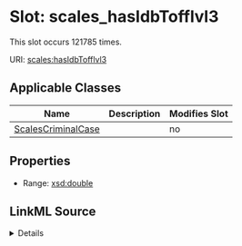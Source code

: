 

# Slot: scales_hasIdbTofflvl3




This slot occurs 121785 times.


URI: [scales:hasIdbTofflvl3](http://schemas.scales-okn.org/rdf/scales#hasIdbTofflvl3)



<!-- no inheritance hierarchy -->





## Applicable Classes

| Name | Description | Modifies Slot |
| --- | --- | --- |
| [ScalesCriminalCase](../classes/ScalesCriminalCase.md) |  |  no  |







## Properties

* Range: [xsd:double](http://www.w3.org/2001/XMLSchema#double)







## LinkML Source

<details>

```yaml
name: scales_hasIdbTofflvl3
from_schema: okns:scales-kg
rank: 1000
slot_uri: scales:hasIdbTofflvl3
alias: scales_hasIdbTofflvl3
domain_of:
- scales_CriminalCase
range: double

```
</details>